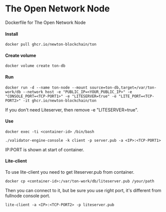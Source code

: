 # The Open Network Node
Dockerfile for The Open Network Node

#### Install
```docker pull ghcr.io/newton-blockchain/ton```
#### Create volume
```docker volume create ton-db```
#### Run
```docker run -d --name ton-node --mount source=ton-db,target=/var/ton-work/db --network host -e "PUBLIC_IP=<YOUR_PUBLIC_IP>" -e "CONSOLE_PORT=<TCP-PORT1>" -e "LITESERVER=true" -e "LITE_PORT=<TCP-PORT2>" -it ghcr.io/newton-blockchain/ton```


If you don't need Liteserver, then remove -e "LITESERVER=true".

#### Use
```docker exec -ti <container-id> /bin/bash```

```./validator-engine-console -k client -p server.pub -a <IP>:<TCP-PORT1>```

IP:PORT is shown at start of container.

#### Lite-client
To use lite-client you need to get liteserver.pub from container.

```docker cp <container-id>:/var/ton-work/db/liteserver.pub /your/path```

Then you can connect to it, but be sure you use right port, it's different from fullnode console port.

```lite-client -a <IP>:<TCP-PORT2> -p liteserver.pub```
